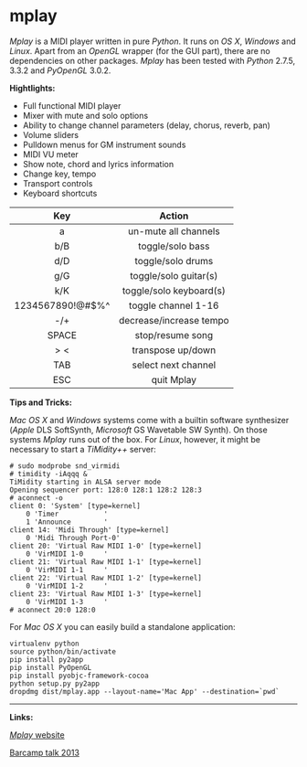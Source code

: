 mplay
=====

*Mplay* is a MIDI player written in pure *Python*. It runs on *OS X*, *Windows* and *Linux*. Apart from an *OpenGL* wrapper (for the GUI part), there are no dependencies on other packages. *Mplay* has been tested with *Python* 2.7.5, 3.3.2 and *PyOpenGL* 3.0.2.

**Hightlights:**

* Full functional MIDI player
* Mixer with mute and solo options
* Ability to change channel parameters (delay, chorus, reverb, pan)
* Volume sliders
* Pulldown menus for GM instrument sounds
* MIDI VU meter
* Show note, chord and lyrics information
* Change key, tempo
* Transport controls
* Keyboard shortcuts

| Key                | Action                  |
|:------------------:|:-----------------------:|
| a                  | un-mute all channels    |
| b/B                | toggle/solo bass        |
| d/D                | toggle/solo drums       |
| g/G                | toggle/solo guitar(s)   |
| k/K                | toggle/solo keyboard(s) |
| 1234567890!@#$%^   | toggle channel 1-16     |
| -/+                | decrease/increase tempo |
| SPACE              | stop/resume song        |
| > <                | transpose up/down       |
| TAB                | select next channel     |
| ESC                | quit Mplay              |


**Tips and Tricks:**

*Mac OS X* and *Windows* systems come with a builtin software synthesizer (*Apple* DLS SoftSynth, *Microsoft* GS Wavetable SW Synth). On those systems *Mplay* runs out of the box. For *Linux*, however, it might be necessary to start a *TiMidity++* server:

	# sudo modprobe snd_virmidi
	# timidity -iAqqq &
	TiMidity starting in ALSA server mode
	Opening sequencer port: 128:0 128:1 128:2 128:3
	# aconnect -o
	client 0: 'System' [type=kernel]
        0 'Timer           '
        1 'Announce        '
	client 14: 'Midi Through' [type=kernel]
        0 'Midi Through Port-0'
	client 20: 'Virtual Raw MIDI 1-0' [type=kernel]
        0 'VirMIDI 1-0     '
	client 21: 'Virtual Raw MIDI 1-1' [type=kernel]
        0 'VirMIDI 1-1     '
	client 22: 'Virtual Raw MIDI 1-2' [type=kernel]
        0 'VirMIDI 1-2     '
	client 23: 'Virtual Raw MIDI 1-3' [type=kernel]
        0 'VirMIDI 1-3     '
	# aconnect 20:0 128:0

For *Mac OS X* you can easily build a standalone application:

	virtualenv python
	source python/bin/activate
	pip install py2app
	pip install PyOpenGL
	pip install pyobjc-framework-cocoa
	python setup.py py2app
	dropdmg dist/mplay.app --layout-name='Mac App' --destination=`pwd`

-------------------------

**Links:**

[*Mplay* website](http://josefheinen.de/mplay.html "Mplay website")

[Barcamp talk 2013](http://josefheinen.de/doc/Mplay_-_A_Python_MIDI_Mixer_-_Player_with_an_OpenGL_based_GUI.pdf "Lightning Talk at PythonCamp Cologne 2013, May 4-5 2013, GFU Cyrus")

